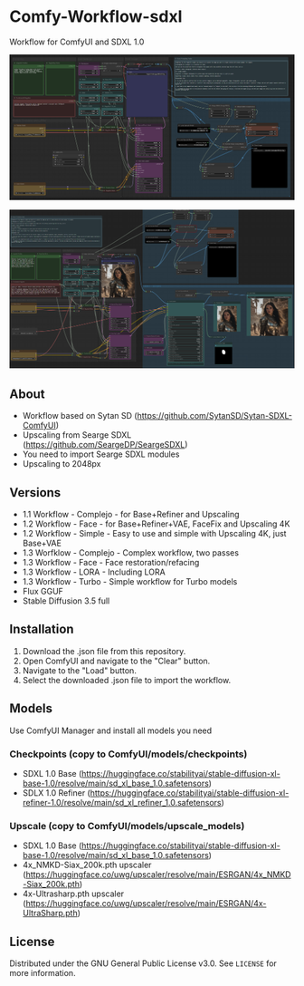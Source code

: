 # Comfy-Workflow-sdxl
 Workflow for ComfyUI and SDXL 1.0

 ![V1.1](img/workflow-mio-1.png)

![V1.2](img/v1.2-facefix.png)

## About

- Workflow based on Sytan SD (https://github.com/SytanSD/Sytan-SDXL-ComfyUI)
- Upscaling from Searge SDXL (https://github.com/SeargeDP/SeargeSDXL)
- You need to import Searge SDXL modules
- Upscaling to 2048px


## Versions

- 1.1 Workflow - Complejo - for Base+Refiner and Upscaling
- 1.2 Workflow - Face -  for Base+Refiner+VAE, FaceFix and Upscaling 4K
- 1.2 Workflow - Simple - Easy to use and simple with Upscaling 4K, just Base+VAE
- 1.3 Worfklow - Complejo - Complex workflow, two passes
- 1.3 Workflow - Face - Face restoration/refacing
- 1.3 Workflow - LORA - Including LORA
- 1.3 Workflow - Turbo - Simple workflow for Turbo models
- Flux GGUF
- Stable Diffusion 3.5 full

## Installation

1. Download the .json file from this repository.
2. Open ComfyUI and navigate to the "Clear" button.
3. Navigate to the "Load" button.
4. Select the downloaded .json file to import the workflow.

## Models

Use ComfyUI Manager and install all models you need

### Checkpoints (copy to ComfyUI/models/checkpoints)
- SDXL 1.0 Base (https://huggingface.co/stabilityai/stable-diffusion-xl-base-1.0/resolve/main/sd_xl_base_1.0.safetensors)
- SDLX 1.0 Refiner (https://huggingface.co/stabilityai/stable-diffusion-xl-refiner-1.0/resolve/main/sd_xl_refiner_1.0.safetensors)

### Upscale (copy to ComfyUI/models/upscale_models)
- SDXL 1.0 Base (https://huggingface.co/stabilityai/stable-diffusion-xl-base-1.0/resolve/main/sd_xl_base_1.0.safetensors)
- 4x_NMKD-Siax_200k.pth upscaler (https://huggingface.co/uwg/upscaler/resolve/main/ESRGAN/4x_NMKD-Siax_200k.pth)
- 4x-Ultrasharp.pth upscaler (https://huggingface.co/uwg/upscaler/resolve/main/ESRGAN/4x-UltraSharp.pth)

## License

Distributed under the GNU General Public License v3.0. See `LICENSE` for more information.
